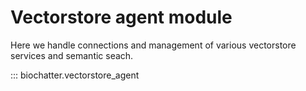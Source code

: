 # Vectorstore agent module

Here we handle connections and management of various vectorstore services and
semantic seach.

::: biochatter.vectorstore_agent
